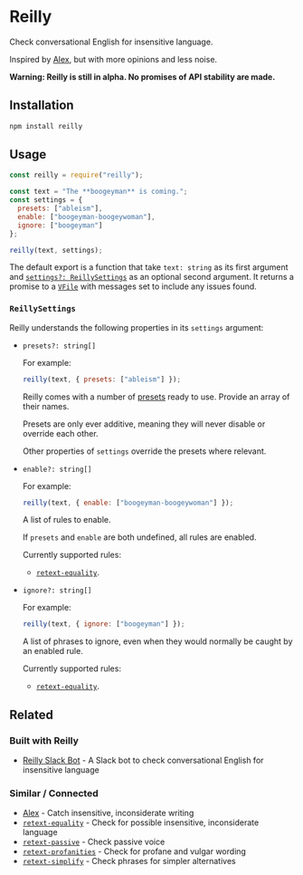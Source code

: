 # Reilly

Check conversational English for insensitive language.

Inspired by [Alex](https://alexjs.com/), but with more opinions and less noise.

**Warning: Reilly is still in alpha. No promises of API stability are made.**

## Installation

```sh
npm install reilly
```

## Usage

```js
const reilly = require("reilly");

const text = "The **boogeyman** is coming.";
const settings = {
  presets: ["ableism"],
  enable: ["boogeyman-boogeywoman"],
  ignore: ["boogeyman"]
};

reilly(text, settings);
```

The default export is a function that take `text: string` as its first argument
and [`settings?: ReillySettings`](#ReillySettings) as an optional second
argument. It returns a promise to a [`VFile`](https://github.com/vfile/vfile)
with messages set to include any issues found.

### `ReillySettings`

Reilly understands the following properties in its `settings` argument:

- `presets?: string[]`

  For example:

  ```js
  reilly(text, { presets: ["ableism"] });
  ```

  Reilly comes with a number of [presets](src/presets/) ready to use. Provide an
  array of their names.

  Presets are only ever additive, meaning they will never disable or override
  each other.

  Other properties of `settings` override the presets where relevant.

- `enable?: string[]`

  For example:

  ```js
  reilly(text, { enable: ["boogeyman-boogeywoman"] });
  ```

  A list of rules to enable.

  If `presets` and `enable` are both undefined, all rules are enabled.

  Currently supported rules:

  - [`retext-equality`](https://github.com/retextjs/retext-equality/blob/master/rules.md).

- `ignore?: string[]`

  For example:

  ```js
  reilly(text, { ignore: ["boogeyman"] });
  ```

  A list of phrases to ignore, even when they would normally be caught by an
  enabled rule.

  Currently supported rules:

  - [`retext-equality`](https://github.com/retextjs/retext-equality/blob/master/rules.md).

## Related

### Built with Reilly

- [Reilly Slack Bot](https://github.com/erbridge/reilly-slack-bot) - A Slack bot
  to check conversational English for insensitive language

### Similar / Connected

- [Alex](https://alexjs.com/) - Catch insensitive, inconsiderate writing
- [`retext-equality`](https://github.com/retextjs/retext-equality) - Check for
  possible insensitive, inconsiderate language
- [`retext-passive`](https://github.com/retextjs/retext-passive) - Check passive
  voice
- [`retext-profanities`](https://github.com/retextjs/retext-profanities) - Check
  for profane and vulgar wording
- [`retext-simplify`](https://github.com/retextjs/retext-simplify) - Check
  phrases for simpler alternatives
